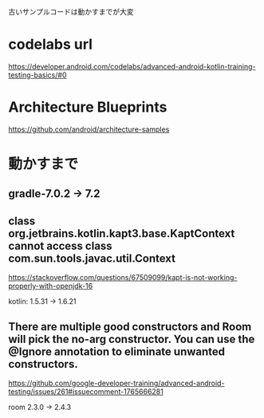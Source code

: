 古いサンプルコードは動かすまでが大変

# codelabs url
https://developer.android.com/codelabs/advanced-android-kotlin-training-testing-basics/#0

# Architecture Blueprints
https://github.com/android/architecture-samples

# 動かすまで
## gradle-7.0.2 -> 7.2

## class org.jetbrains.kotlin.kapt3.base.KaptContext cannot access class com.sun.tools.javac.util.Context
https://stackoverflow.com/questions/67509099/kapt-is-not-working-properly-with-openjdk-16

kotlin: 1.5.31 -> 1.6.21

## There are multiple good constructors and Room will pick the no-arg constructor. You can use the @Ignore annotation to eliminate unwanted constructors.
https://github.com/google-developer-training/advanced-android-testing/issues/261#issuecomment-1765666281

room 2.3.0 -> 2.4.3
